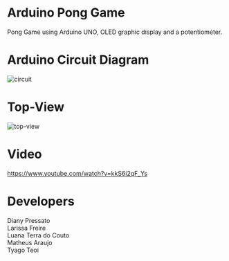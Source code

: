 # Arduino Pong Game
Pong Game using Arduino UNO, OLED graphic display and a potentiometer.

# Arduino Circuit Diagram
![circuit](https://user-images.githubusercontent.com/52018308/60390195-91551900-9aa7-11e9-9322-c450f131b68f.jpg)

# Top-View
![top-view](https://user-images.githubusercontent.com/52018308/60390206-d1b49700-9aa7-11e9-9785-572b29895ad4.jpg)

# Video
https://www.youtube.com/watch?v=kkS6i2qF_Ys

# Developers
Diany Pressato<br />
Larissa Freire<br />
Luana Terra do Couto<br />
Matheus Araujo<br />
Tyago Teoi<br />
